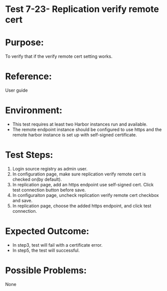 Test 7-23- Replication verify remote cert  
=======

# Purpose:  
To verify that if the verify remote cert setting works.  

# Reference:

User guide  

# Environment:

* This test requires at least two Harbor instances run and available.  
* The remote endpoint instance should be configured to use https and the remote harbor instance is set up with self-signed certificate.  

# Test Steps:  

1. Login source registry as admin user.  
2. In configuration page, make sure replication verify remote cert is checked on(by default).  
3. In replication page, add an https endpoint use self-signed cert. Click test connection button before save.  
4. In configuraiton page, uncheck replication verify remote cert checkbox and save.  
5. In replication page, choose the added https endpoint, and click test connection.  

# Expected Outcome:

* In step3, test will fail with a certificate error.  
* In step5, the test will successful.  

# Possible Problems:

None
